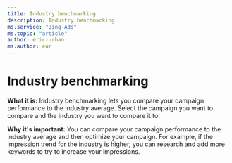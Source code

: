 ```yaml
---
title: Industry benchmarking
description: Industry benchmarking
ms.service: "Bing-Ads"
ms.topic: "article"
author: eric-urban
ms.author: eur
---
```


# Industry benchmarking

**What it is:** Industry benchmarking lets you compare your campaign performance to the industry average. Select the campaign you want to compare and the industry you want to compare it to.

**Why it's important:** You can compare your campaign performance to the industry average and then optimize your campaign. For example, if the impression trend for the industry is higher, you can research and add more keywords to try to increase your impressions.


